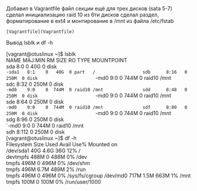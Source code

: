 Добавил в Vagrantfile файл секции ещё для трех дисков (sata 5-7) 
сделал инициализацию raid 10 из 6ти дисков
сделал раздел, форматирование в ext4 и монтирование в /mnt из файла /etc/fstab

    [Vagrantfile](Vagrantfile) 
Вывод lsblk и df -h

[vagrant@otuslinux ~]$ lsblk                        
NAME   MAJ:MIN RM  SIZE RO TYPE   MOUNTPOINT        
sda      8:0    0   40G  0 disk                     
`-sda1   8:1    0   40G  0 part   /                 
sdb      8:16   0  250M  0 disk                     
`-md0    9:0    0  744M  0 raid10 /mnt              
sdc      8:32   0  250M  0 disk                     
`-md0    9:0    0  744M  0 raid10 /mnt              
sdd      8:48   0  250M  0 disk                     
`-md0    9:0    0  744M  0 raid10 /mnt              
sde      8:64   0  250M  0 disk                     
`-md0    9:0    0  744M  0 raid10 /mnt              
sdf      8:80   0  250M  0 disk                     
`-md0    9:0    0  744M  0 raid10 /mnt              
sdg      8:96   0  250M  0 disk                     
`-md0    9:0    0  744M  0 raid10 /mnt              
sdh      8:112  0  250M  0 disk                     
[vagrant@otuslinux ~]$ df -h                        
Filesystem      Size  Used Avail Use% Mounted on    
/dev/sda1        40G  4.6G   36G  12% /             
devtmpfs        488M     0  488M   0% /dev          
tmpfs           496M     0  496M   0% /dev/shm      
tmpfs           496M  6.7M  489M   2% /run          
tmpfs           496M     0  496M   0% /sys/fs/cgroup
/dev/md0        717M  1.5M  663M   1% /mnt          
tmpfs           100M     0  100M   0% /run/user/1000




